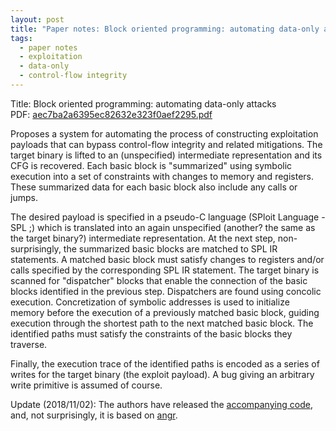 ```yaml
---
layout: post
title: "Paper notes: Block oriented programming: automating data-only attacks"
tags:
  - paper notes
  - exploitation
  - data-only
  - control-flow integrity
---
```

Title: Block oriented programming: automating data-only attacks<br>
PDF: <a href="/public/aec7ba2a6395ec82632e323f0aef2295.pdf">aec7ba2a6395ec82632e323f0aef2295.pdf</a>

Proposes a system for automating the process of constructing exploitation payloads
that can bypass control-flow integrity and related mitigations. The target binary is
lifted to an (unspecified) intermediate representation and its CFG is recovered. Each
basic block is "summarized" using symbolic execution into a set of constraints with
changes to memory and registers. These summarized data for each basic block also include
any calls or jumps.

The desired payload is specified in a pseudo-C language (SPloit Language - SPL ;) which
is translated into an again unspecified (another? the same as the target binary?)
intermediate representation. At the next step, non-surprisingly, the summarized basic
blocks are matched to SPL IR statements. A matched basic block must satisfy changes to
registers and/or calls specified by the corresponding SPL IR statement. The target binary
is scanned for "dispatcher" blocks that enable the connection of the basic blocks
identified in the previous step. Dispatchers are found using concolic execution.
Concretization of symbolic addresses is used to initialize memory before the execution
of a previously matched basic block, guiding execution through the shortest path to
the next matched basic block. The identified paths must satisfy the constraints of the
basic blocks they traverse.

Finally, the execution trace of the identified paths is encoded as a series of writes
for the target binary (the exploit payload). A bug giving an arbitrary write primitive
is assumed of course.

Update (2018/11/02): The authors have released the
<a href="https://github.com/HexHive/BOPC">accompanying code</a>, and, not surprisingly, it
is based on <a href="https://github.com/angr/angr">angr</a>.
